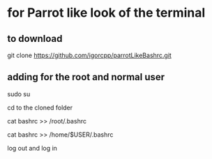 # for Parrot like look of the terminal

## to download
git clone https://github.com/igorcpp/parrotLikeBashrc.git

## adding for the root and normal user 
sudo su

cd to the cloned folder

cat bashrc >> /root/.bashrc

cat bashrc >> /home/$USER/.bashrc

log out and log in


